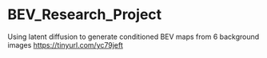 # BEV_Research_Project
Using latent diffusion to generate conditioned BEV maps from 6 background images
https://tinyurl.com/yc79jeft
